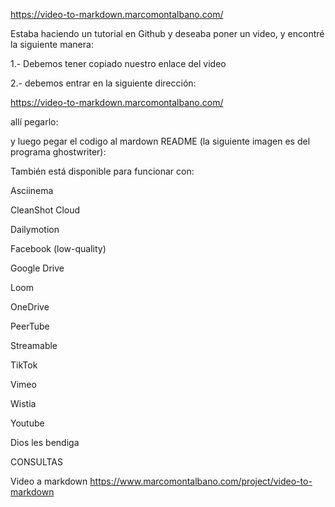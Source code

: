 




https://video-to-markdown.marcomontalbano.com/


 Estaba haciendo un tutorial en Github y deseaba poner un video, y encontré la siguiente manera:

1.- Debemos tener copiado nuestro enlace del video

2.- debemos entrar en la siguiente dirección:

https://video-to-markdown.marcomontalbano.com/

allí pegarlo:




y luego pegar el codigo al mardown README (la siguiente imagen es del programa ghostwriter):


También está disponible para funcionar con:

 Asciinema

 CleanShot Cloud

 Dailymotion

 Facebook (low-quality)

 Google Drive

 Loom

 OneDrive

 PeerTube

 Streamable

 TikTok

 Vimeo

 Wistia

 Youtube


Dios les bendiga



CONSULTAS

Video a markdown
https://www.marcomontalbano.com/project/video-to-markdown
